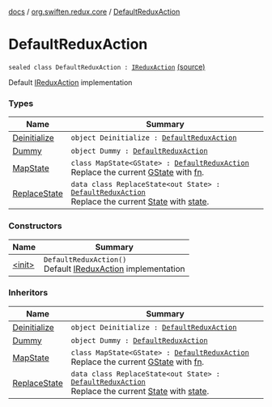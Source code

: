 [docs](../../index.md) / [org.swiften.redux.core](../index.md) / [DefaultReduxAction](./index.md)

# DefaultReduxAction

`sealed class DefaultReduxAction : `[`IReduxAction`](../-i-redux-action.md) [(source)](https://github.com/protoman92/KotlinRedux/tree/master/common\common-core\src\main\kotlin/org/swiften/redux/core/Preset.kt#L10)

Default [IReduxAction](../-i-redux-action.md) implementation

### Types

| Name | Summary |
|---|---|
| [Deinitialize](-deinitialize.md) | `object Deinitialize : `[`DefaultReduxAction`](./index.md) |
| [Dummy](-dummy.md) | `object Dummy : `[`DefaultReduxAction`](./index.md) |
| [MapState](-map-state/index.md) | `class MapState<GState> : `[`DefaultReduxAction`](./index.md)<br>Replace the current [GState](-map-state/index.md#GState) with [fn](-map-state/fn.md). |
| [ReplaceState](-replace-state/index.md) | `data class ReplaceState<out State> : `[`DefaultReduxAction`](./index.md)<br>Replace the current [State](-replace-state/index.md#State) with [state](-replace-state/state.md). |

### Constructors

| Name | Summary |
|---|---|
| [&lt;init&gt;](-init-.md) | `DefaultReduxAction()`<br>Default [IReduxAction](../-i-redux-action.md) implementation |

### Inheritors

| Name | Summary |
|---|---|
| [Deinitialize](-deinitialize.md) | `object Deinitialize : `[`DefaultReduxAction`](./index.md) |
| [Dummy](-dummy.md) | `object Dummy : `[`DefaultReduxAction`](./index.md) |
| [MapState](-map-state/index.md) | `class MapState<GState> : `[`DefaultReduxAction`](./index.md)<br>Replace the current [GState](-map-state/index.md#GState) with [fn](-map-state/fn.md). |
| [ReplaceState](-replace-state/index.md) | `data class ReplaceState<out State> : `[`DefaultReduxAction`](./index.md)<br>Replace the current [State](-replace-state/index.md#State) with [state](-replace-state/state.md). |
